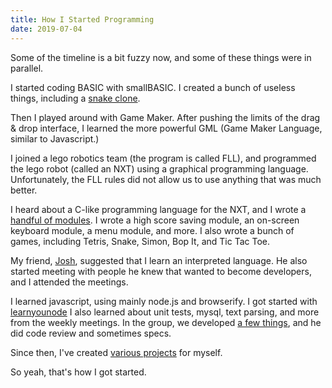 ```yaml
---
title: How I Started Programming
date: 2019-07-04
---
```


Some of the timeline is a bit fuzzy now, and some of these things were in parallel.

I started coding BASIC with smallBASIC. I created a bunch of useless things, including a [snake clone](https://github.com/ArtskydJ/BAS_Source/blob/master/Snake4.bas).

Then I played around with Game Maker. After pushing the limits of the drag & drop interface, I learned the more powerful GML (Game Maker Language, similar to Javascript.)

I joined a lego robotics team (the program is called FLL), and programmed the lego robot (called an NXT) using a graphical programming language. Unfortunately, the FLL rules did not allow us to use anything that was much better.

I heard about a C-like programming language for the NXT, and I wrote a [handful of modules](https://github.com/ArtskydJ/NXC_Source). I wrote a high score saving module, an on-screen keyboard module, a menu module, and more. I also wrote a bunch of games, including Tetris, Snake, Simon, Bop It, and Tic Tac Toe.

My friend, [Josh](https://joshduff.com), suggested that I learn an interpreted language. He also started meeting with people he knew that wanted to become developers, and I attended the meetings.

I learned javascript, using mainly node.js and browserify. I got started with [learnyounode](https://github.com/workshopper/learnyounode#readme) I also learned about unit tests, mysql, text parsing, and more from the weekly meetings. In the group, we developed [a few things](https://github.com/coding-in-the-wild), and he did code review and sometimes specs.

Since then, I've created [various projects](https://github.com/ArtskydJ?tab=repositories) for myself.

So yeah, that's how I got started.
